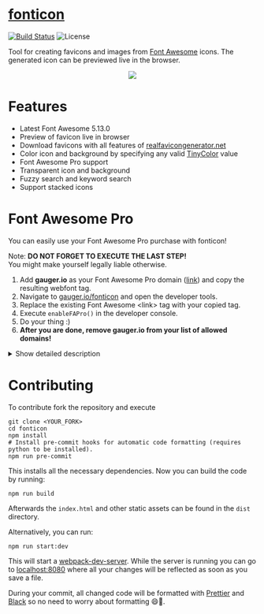 # [fonticon](http://gauger.io/fonticon)

[![Build Status](https://travis-ci.com/devgg/fonticon.svg?branch=master)](https://travis-ci.com/devgg/fonticon)
![License](https://img.shields.io/github/license/devgg/fonticon.svg)

Tool for creating favicons and images from [Font Awesome](http://fontawesome.io/) icons. The generated icon can be previewed live in the browser.

<p align="center">
  <img src="https://user-images.githubusercontent.com/8250067/41500849-e678252c-7199-11e8-9554-14a8bbae8653.gif">
</p>

# Features

- Latest Font Awesome 5.13.0
- Preview of favicon live in browser
- Download favicons with all features of [realfavicongenerator.net](https://realfavicongenerator.net)
- Color icon and background by specifying any valid [TinyColor](https://github.com/bgrins/TinyColor#accepted-string-input) value
- Font Awesome Pro support
- Transparent icon and background
- Fuzzy search and keyword search
- Support stacked icons

# Font Awesome Pro

You can easily use your Font Awesome Pro purchase with fonticon!

Note: **DO NOT FORGET TO EXECUTE THE LAST STEP!**  
You might make yourself legally liable otherwise.

1. Add **gauger.io** as your Font Awesome Pro domain ([link](https://fontawesome.com/start)) and copy the resulting webfont <link> tag.
2. Navigate to [gauger.io/fonticon](http://gauger.io/fonticon) and open the developer tools.
3. Replace the existing Font Awesome &lt;link&gt; tag with your copied tag.
4. Execute `enableFAPro()` in the developer console.
5. Do your thing :)
6. **After you are done, remove gauger.io from your list of allowed domains!**

<details><summary>Show detailed description</summary>
1. Add <b>gauger.io</b> as your Font Awesome Pro domain (<a href="https://fontawesome.com/start">link</a>) and copy the resulting webfont <link> tag.
<p align="center">
  <img src="https://user-images.githubusercontent.com/8250067/55287323-b7372880-53a7-11e9-9e93-91a33ade8960.png">
</p>
3. Replace the existing Font Awesome &lt;link&gt; tag with your copied tag.
<p align="center">
  <img src="https://user-images.githubusercontent.com/8250067/55276369-5c43f980-52f3-11e9-9748-937a2993383c.png">
</p>
4. Execute enableFAPro() in the developer console.
<p align="center">
  <img src="https://user-images.githubusercontent.com/8250067/55276386-8f868880-52f3-11e9-9ee8-1e3cc06c6e11.png">
</p>
6. <b>After you are done, remove gauger.io from your list of allowed domains!</b>
<p align="center">
  <img src="https://user-images.githubusercontent.com/8250067/55287347-f6657980-53a7-11e9-9dc9-1ca605dfaa36.png">
</p>

</details>

# Contributing

To contribute fork the repository and execute

```shell
git clone <YOUR_FORK>
cd fonticon
npm install
# Install pre-commit hooks for automatic code formatting (requires python to be installed).
npm run pre-commit
```

This installs all the necessary dependencies. Now you can build the code by running:

```shell
npm run build
```

Afterwards the `index.html` and other static assets can be found in the `dist` directory.

Alternatively, you can run:

```shell
npm run start:dev
```

This will start a [webpack-dev-server](https://github.com/webpack/webpack-dev-server). While the server is running you can go to [localhost:8080](http://localhost:8080) where all your changes will be reflected as soon as you save a file.

During your commit, all changed code will be formatted with [Prettier](https://prettier.io/) and [Black](https://github.com/ambv/black) so no need to worry about formatting 😄🎉.
